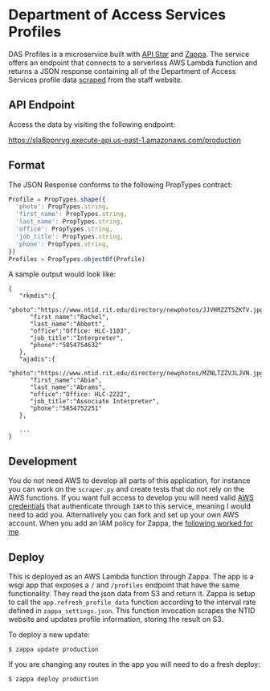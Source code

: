 # Department of Access Services Profiles

DAS Profiles is a microservice built with [API Star](https://github.com/tomchristie/apistar) and [Zappa](https://github.com/Miserlou/Zappa). The service offers an endpoint that connects to a serverless AWS Lambda function and returns a JSON response containing all of the Department of Access Services profile data [scraped](https://www.ntid.rit.edu/das/directory) from the staff website.

## API Endpoint

Access the data by visiting the following endpoint:

https://sla8ppnryg.execute-api.us-east-1.amazonaws.com/production


## Format

The JSON Response conforms to the following PropTypes contract:

```javascript
Profile = PropTypes.shape({
  'photo': PropTypes.string,
  'first_name': PropTypes.string,
  'last_name': PropTypes.string,
  'office': PropTypes.string,
  'job_title': PropTypes.string,
  'phone': PropTypes.string,
})
Profiles = PropTypes.objectOf(Profile)
```

A sample output would look like:

```
{
   "rkmdis":{
      "photo":"https://www.ntid.rit.edu/directory/newphotos/JJVHRZZTSZKTV.jpg",
      "first_name":"Rachel",
      "last_name":"Abbett",
      "office":"Office: HLC-1103",
      "job_title":"Interpreter",
      "phone":"5854754632"
   },
   "ajadis":{
      "photo":"https://www.ntid.rit.edu/directory/newphotos/MZNLTZZVJLJVN.jpg",
      "first_name":"Abie",
      "last_name":"Abrams",
      "office":"Office: HLC-2222",
      "job_title":"Associate Interpreter",
      "phone":"5854752251"
   },

   ...
}

```

## Development

You do not need AWS to develop all parts of this application, for instance you can work on the `scraper.py` and create tests that do not rely on the AWS functions. If you want full access to develop you will need valid [AWS credentials](https://aws.amazon.com/blogs/security/a-new-and-standardized-way-to-manage-credentials-in-the-aws-sdks/) that authenticate through `IAM` to this service, meaning I would need to add you. Alternatively you can fork and set up your own AWS account. When you add an IAM policy for Zappa, the [following worked for me](https://github.com/Miserlou/Zappa/issues/244#issuecomment-303697308).

## Deploy

This is deployed as an AWS Lambda function through Zappa. The app is a wsgi app that exposes a `/` and `/profiles` endpoint that have the same functionality. They read the json data from S3 and return it. Zappa is setup to call the `app.refresh_profile_data` function according to the interval rate defined in `zappa_settings.json`. This function invocation scrapes the NTID website and updates profile information, storing the result on S3.

To deploy a new update:

```shell
$ zappa update production
```

If you are changing any routes in the app you will need to do a fresh deploy:
```shell
$ zappa deploy production
```

